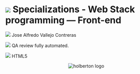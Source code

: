 <h1><img src="https://img.icons8.com/ios-filled/60/000000/machine-learning.png"/> Specializations - Web Stack programming ― Front-end</h1>

<p><img src="https://img.icons8.com/ios-filled/14/000000/user-male-circle.png"/> Jose Alfredo Vallejo Contreras</p>

<p><img src="https://img.icons8.com/material/19/000000/checkbox--v2.png"/> QA review fully automated.</p>

<p><img src="https://img.icons8.com/material/20/000000/add-tag--v1.png"/> HTML5</p>

<p align="center"><img src="https://blog.holbertonschool.com/wp-content/uploads/2020/04/unnamed-2.png" alt="holberton logo" </p>
